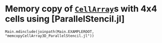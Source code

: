 # Memory copy of [`CellArray`](@ref)s with 4x4 cells using [ParallelStencil.jl]

```@eval
Main.mdinclude(joinpath(Main.EXAMPLEROOT, "memcopyCellArray3D_ParallelStencil.jl"))
```
